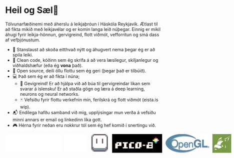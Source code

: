 # Heil og Sæl👋

Tölvunarfæðinemi með áherslu á leikjaþróun í Háskóla Reykjavík. Ætlast til að fikta mikið með leikjavélar og er komin langa leið núþegar. Einnig er mikil áhugi fyrir leikja-hönnun, gervigreind, flott viðmót, vefforritun og smá dass af vefþjónustum.
* 📰 Stanslaust að skoða eitthvað nýtt og áhugvert nema þegar ég er að spila leiki.
* 🧹 Clean code, kóðinn sem ég skrifa á að vera læsilegur, skiljanlegur og viðhaldshæfur (eða ég **vona** það).
* 📂 Open source, deili öllu flottu sem ég geri (þegar það er tilbúið).
* 💻 Það sem ég er að fikta í núna;
  * 🤖 Gevigreind! Er að hjálpa við að búa til gervigreindar líkan sem svarar á íslensku! Er að staðla gögn og læra á deep learning, neurons og neural networks.
  * 🃏 Vefsíðu fyrir flottu verkefnin mín, ferilskrá og flott viðmót (eista.is  wip). 
* 📬 Endilega hafðu samband við mig, upplýsingar mun verða á vefsíðu minni annars er email og linkedinn líka gott.
* 🎮 Hérna fyrir neðan eru nokkrur tól sem ég hef komið í snertingu við.

<div style="display: flex; gap: 10px; width: 50%; justify-content: space-around; max-height: 100px; align-items: center;">
  <img style="height: 60px" src="imgs/Unity_Logo.png" />
  <img style="height: 60px" src="imgs/Unreal_Logo.png" />
  <img style="height: 60px" src="imgs/Aseprite_Logo.png" />
  <img style="height: 60px" src="imgs/Pico8_Logo.png" />
  <img style="height: 60px" src="imgs/OpenGL_Logo.png" />
  <img style="height: 60px" src="imgs/Ogre_Logo.png" />
  <img style="height: 60px" src="imgs/React_Logo.png" />
  <img style="height: 60px" src="imgs/DotNet_Logo.png" />
  <img style="height: 60px" src="imgs/Docker_Logo.png" />
</div>
